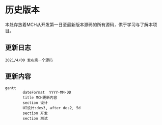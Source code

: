 # 历史版本
本处存放着MCH从开发第一日至最新版本源码的所有源码，供于学习与了解本项目。
## 更新日志
```
2021/4/09 发布第一个源码
```
## 更新内容
```mermaid
gantt
        dateFormat  YYYY-MM-DD
        title MCH更新内容
        section 设计
        UI设计:des3, after des2, 5d
        section 开发
        section 测试
```
